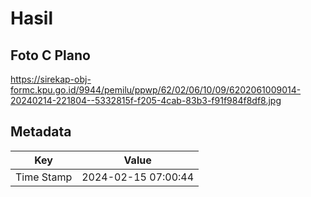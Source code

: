 # Hasil

## Foto C Plano

https://sirekap-obj-formc.kpu.go.id/9944/pemilu/ppwp/62/02/06/10/09/6202061009014-20240214-221804--5332815f-f205-4cab-83b3-f91f984f8df8.jpg


## Metadata

| Key        | Value               |
| ---------- | ------------------- |
| Time Stamp | 2024-02-15 07:00:44 |



